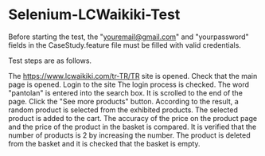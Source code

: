 # Selenium-LCWaikiki-Test

Before starting the test, the "youremail@gmail.com" and "yourpassword" fields in the CaseStudy.feature file must be filled with valid credentials.

Test steps are as follows.

The https://www.lcwaikiki.com/tr-TR/TR site is opened.
Check that the main page is opened. Login to the site
The login process is checked.
The word "pantolan" is entered into the search box.
It is scrolled to the end of the page.
Click the "See more products" button.
According to the result, a random product is selected from the exhibited products.
The selected product is added to the cart.
The accuracy of the price on the product page and the price of the product in the basket is compared.
It is verified that the number of products is 2 by increasing the number.
The product is deleted from the basket and it is checked that the basket is empty.
